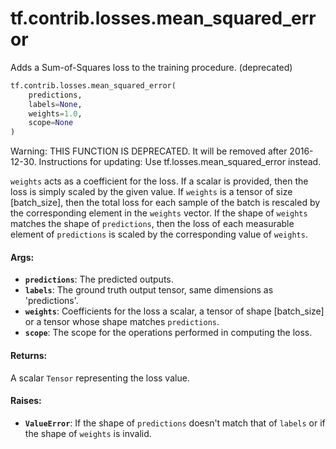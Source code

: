 <div itemscope itemtype="http://developers.google.com/ReferenceObject">
<meta itemprop="name" content="tf.contrib.losses.mean_squared_error" />
<meta itemprop="path" content="Stable" />
</div>

# tf.contrib.losses.mean_squared_error

Adds a Sum-of-Squares loss to the training procedure. (deprecated)

``` python
tf.contrib.losses.mean_squared_error(
    predictions,
    labels=None,
    weights=1.0,
    scope=None
)
```

<!-- Placeholder for "Used in" -->

Warning: THIS FUNCTION IS DEPRECATED. It will be removed after 2016-12-30.
Instructions for updating:
Use tf.losses.mean_squared_error instead.

`weights` acts as a coefficient for the loss. If a scalar is provided, then
the loss is simply scaled by the given value. If `weights` is a tensor of size
[batch_size], then the total loss for each sample of the batch is rescaled
by the corresponding element in the `weights` vector. If the shape of
`weights` matches the shape of `predictions`, then the loss of each
measurable element of `predictions` is scaled by the corresponding value of
`weights`.

#### Args:


* <b>`predictions`</b>: The predicted outputs.
* <b>`labels`</b>: The ground truth output tensor, same dimensions as 'predictions'.
* <b>`weights`</b>: Coefficients for the loss a scalar, a tensor of shape
  [batch_size] or a tensor whose shape matches `predictions`.
* <b>`scope`</b>: The scope for the operations performed in computing the loss.


#### Returns:

A scalar `Tensor` representing the loss value.



#### Raises:


* <b>`ValueError`</b>: If the shape of `predictions` doesn't match that of `labels` or
  if the shape of `weights` is invalid.